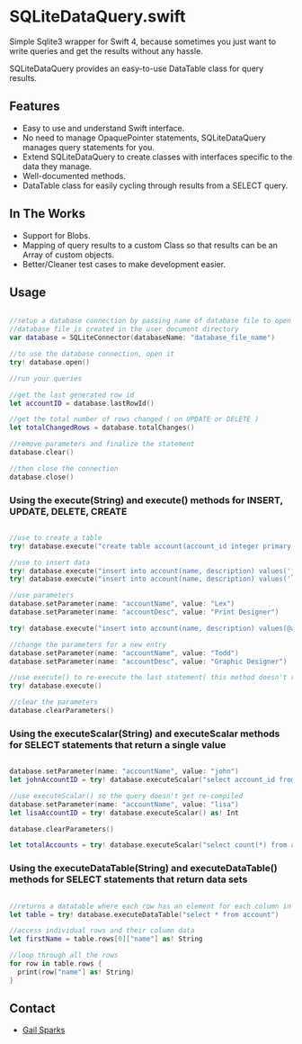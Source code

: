 # SQLiteDataQuery.swift
Simple Sqlite3 wrapper for Swift 4, because sometimes you just want to write queries and get the results without any hassle.

SQLiteDataQuery provides an easy-to-use DataTable class for query results.

## Features
- Easy to use and understand Swift interface.
- No need to manage OpaquePointer statements, SQLiteDataQuery manages query statements for you.
- Extend SQLiteDataQuery to create classes with interfaces specific to the data they manage.
- Well-documented methods.
- DataTable class for easily cycling through results from a SELECT query.

## In The Works
- Support for Blobs.
- Mapping of query results to a custom Class so that results can be an Array of custom objects.
- Better/Cleaner test cases to make development easier.

## Usage
```swift

//setup a database connection by passing name of database file to open or create to constructor
//database file is created in the user document directory
var database = SQLiteConnector(databaseName: "database_file_name")

//to use the database connection, open it
try! database.open()

//run your queries

//get the last generated row id
let accountID = database.lastRowId()

//get the total number of rows changed ( on UPDATE or DELETE )
let totalChangedRows = database.totalChanges()

//remove parameters and finalize the statement
database.clear()

//then close the connection
database.close()

```

### Using the execute(String) and execute() methods for INSERT, UPDATE, DELETE, CREATE

```swift

//use to create a table
try! database.execute("create table account(account_id integer primary key, name text, description text)")

//use to insert data
try! database.execute("insert into account(name, description) values('john', 'marketing and sales')")
try! database.execute("insert into account(name, description) values('lisa', 'development')")

//use parameters
database.setParameter(name: "accountName", value: "Lex")
database.setParameter(name: "accountDesc", value: "Print Designer")

try! database.execute("insert into account(name, description) values(@accountName, @accountDesc)")

//change the parameters for a new entry
database.setParameter(name: "accountName", value: "Todd")
database.setParameter(name: "accountDesc", value: "Graphic Designer")

//use execute() to re-execute the last statement( this method doesn't re-compile the statement )
try! database.execute()

//clear the parameters
database.clearParameters()


```
### Using the executeScalar(String) and executeScalar methods for SELECT statements that return a single value

```swift

database.setParameter(name: "accountName", value: "john")
let johnAccountID = try! database.executeScalar("select account_id from account where name=@accountName") as! Int

//use executeScalar() so the query doesn't get re-compiled
database.setParameter(name: "accountName", value: "lisa")
let lisaAccountID = try! database.executeScalar() as! Int

database.clearParameters()

let totalAccounts = try! database.executeScalar("select count(*) from account") as! Int


```

### Using the executeDataTable(String) and executeDataTable() methods for SELECT statements that return data sets
```swift

//returns a datatable where each row has an element for each column in the select list
let table = try! database.executeDataTable("select * from account")

//access individual rows and their column data
let firstName = table.rows[0]["name"] as! String

//loop through all the rows
for row in table.rows {
  print(row["name"] as! String)
}


```



## Contact
- [Gail Sparks](mailto:gailsparks@gmail.com)

